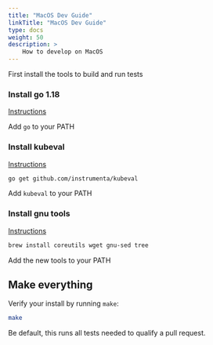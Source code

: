 ```yaml
---
title: "MacOS Dev Guide"
linkTitle: "MacOS Dev Guide"
type: docs
weight: 50
description: >
    How to develop on MacOS
---
```


First install the tools to build and run tests

### Install go 1.18

[Instructions](https://golang.org/doc/install)

Add `go` to your PATH

### Install kubeval

[Instructions](https://github.com/instrumenta/kubeval)

```sh
go get github.com/instrumenta/kubeval
```

Add `kubeval` to your PATH

### Install gnu tools

[Instructions](https://www.topbug.net/blog/2013/04/14/install-and-use-gnu-command-line-tools-in-mac-os-x/)

```sh
brew install coreutils wget gnu-sed tree
```

Add the new tools to your PATH

## Make everything

Verify your install by running `make`:

```sh
make
```

Be default, this runs all tests needed to qualify a pull request.
